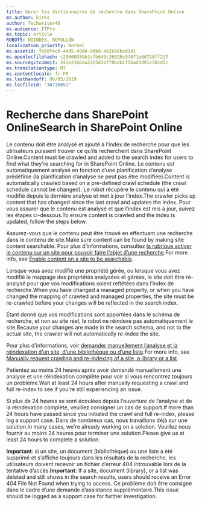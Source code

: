 ```yaml
---
title: Gérer les dictionnaires de recherche dans SharePoint Online
ms.author: kirks
author: Techwriter40
ms.audience: ITPro
ms.topic: article
ROBOTS: NOINDEX, NOFOLLOW
localization_priority: Normal
ms.assetid: fe00f4c0-44d5-49d4-9db0-a62698bcd1d1
ms.openlocfilehash: c2960093bb1cfb649c26528c9f671e6d720ff237
ms.sourcegitcommit: 241e21b6da226563bf70bdb1f5bad3d91c38cd2c
ms.translationtype: MT
ms.contentlocale: fr-FR
ms.lasthandoff: 06/05/2019
ms.locfileid: "34736051"
---
```

# <a name="search-in-sharepoint-online"></a><span data-ttu-id="fbade-102">Recherche dans SharePoint Online</span><span class="sxs-lookup"><span data-stu-id="fbade-102">Search in SharePoint Online</span></span>

<span data-ttu-id="fbade-103">Le contenu doit être analysé et ajouté à l’index de recherche pour que les utilisateurs puissent trouver ce qu’ils recherchent dans SharePoint Online.</span><span class="sxs-lookup"><span data-stu-id="fbade-103">Content must be crawled and added to the search index for users to find what they're searching for in SharePoint Online.</span></span> <span data-ttu-id="fbade-104">Le contenu est automatiquement analysé en fonction d’une planification d’analyse prédéfinie (la planification d’analyse ne peut pas être modifiée).</span><span class="sxs-lookup"><span data-stu-id="fbade-104">Content is automatically crawled based on a pre-defined crawl schedule (the crawl schedule cannot be changed).</span></span> <span data-ttu-id="fbade-105">Le robot récupère le contenu qui a été modifié depuis la dernière analyse et met à jour l’index.</span><span class="sxs-lookup"><span data-stu-id="fbade-105">The crawler picks up content that has changed since the last crawl and updates the index.</span></span> <span data-ttu-id="fbade-106">Pour vous assurer que le contenu est analysé et que l’index est mis à jour, suivez les étapes ci-dessous.</span><span class="sxs-lookup"><span data-stu-id="fbade-106">To ensure content is crawled and the index is updated, follow the steps below.</span></span>

<span data-ttu-id="fbade-107">Assurez-vous que le contenu peut être trouvé en effectuant une recherche dans le contenu de site.</span><span class="sxs-lookup"><span data-stu-id="fbade-107">Make sure content can be found by making site content searchable.</span></span> <span data-ttu-id="fbade-108">Pour plus d’informations, consultez [la rubrique activer le contenu sur un site pour pouvoir faire l’objet d’une recherche](https://docs.microsoft.com/en-us/sharepoint/make-site-content-searchable).</span><span class="sxs-lookup"><span data-stu-id="fbade-108">For more info, see [Enable content on a site to be searchable](https://docs.microsoft.com/en-us/sharepoint/make-site-content-searchable).</span></span>

<span data-ttu-id="fbade-109">Lorsque vous avez modifié une propriété gérée, ou lorsque vous avez modifié le mappage des propriétés analysées et gérées, le site doit être ré-analysé pour que vos modifications soient reflétées dans l’index de recherche.</span><span class="sxs-lookup"><span data-stu-id="fbade-109">When you have changed a managed property, or when you have changed the mapping of crawled and managed properties, the site must be re-crawled before your changes will be reflected in the search index.</span></span> 

<span data-ttu-id="fbade-110">Étant donné que vos modifications sont apportées dans le schéma de recherche, et non au site réel, le robot ne réindexe pas automatiquement le site.</span><span class="sxs-lookup"><span data-stu-id="fbade-110">Because your changes are made in the search schema, and not to the actual site, the crawler will not automatically re-index the site.</span></span> 

<span data-ttu-id="fbade-111">Pour plus d’informations, voir [demander manuellement l’analyse et la réindexation d’un site, d’une bibliothèque ou d’une liste](https://docs.microsoft.com/en-us/sharepoint/crawl-site-conten).</span><span class="sxs-lookup"><span data-stu-id="fbade-111">For more info, see [Manually request crawling and re-indexing of a site, a library or a list](https://docs.microsoft.com/en-us/sharepoint/crawl-site-conten).</span></span>

 <span data-ttu-id="fbade-112">Patientez au moins 24 heures après avoir demandé manuellement une analyse et une réindexation complète pour voir si vous rencontrez toujours un problème.</span><span class="sxs-lookup"><span data-stu-id="fbade-112">Wait at least 24 hours after manually requesting a crawl and full re-index to see if you're still experiencing an issue.</span></span> 

<span data-ttu-id="fbade-113">Si plus de 24 heures se sont écoulées depuis l’ouverture de l’analyse et de la réindexation complète, veuillez consigner un cas de support.</span><span class="sxs-lookup"><span data-stu-id="fbade-113">If more than 24 hours have passed since you initiated the crawl and full re-index, please log a support case.</span></span> <span data-ttu-id="fbade-114">Dans de nombreux cas, nous travaillons déjà sur une solution.</span><span class="sxs-lookup"><span data-stu-id="fbade-114">In many cases, we're already working on a solution.</span></span> <span data-ttu-id="fbade-115">Veuillez nous fournir au moins 24 heures pour terminer une solution.</span><span class="sxs-lookup"><span data-stu-id="fbade-115">Please give us at least 24 hours to complete a solution.</span></span>

<span data-ttu-id="fbade-116">**Important**: si un site, un document (bibliothèque) ou une liste a été supprimé et s’affiche toujours dans les résultats de la recherche, les utilisateurs doivent recevoir un fichier d’erreur 404 introuvable lors de la tentative d’accès.</span><span class="sxs-lookup"><span data-stu-id="fbade-116">**Important**: If a site, document (library), or a list was deleted and still shows in the search results, users should receive an Error 404 File Not Found when trying to access.</span></span> <span data-ttu-id="fbade-117">Ce problème doit être consigné dans le cadre d’une demande d’assistance supplémentaire.</span><span class="sxs-lookup"><span data-stu-id="fbade-117">This issue should be logged as a support case for further investigation.</span></span> 



